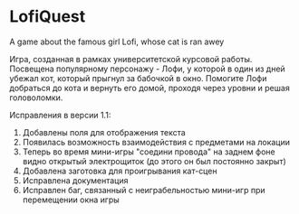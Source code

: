 # LofiQuest
A game about the famous girl Lofi, whose cat is ran awey

Игра, созданная в рамках университетской курсовой работы.
Посвещена популярному персонажу - Лофи, у которой в один из дней убежал кот, который прыгнул за бабочкой в окно.
Помогите Лофи добраться до кота и вернуть его домой, проходя через уровни и решая головоломки.

Исправления в версии 1.1:
1) Добавлены поля для отображения текста
2) Появилась возможность взаимодействия с предметами на локации
3) Теперь во время мини-игры "соедини провода" на заднем фоне видно открытый электрощиток (до этого он был постоянно закрыт)
4) Добавлена заготовка для проигрывания кат-сцен
5) Исправлена документация
6) Исправлен баг, связанный с неиграбельностью мини-игр при перемещении окна игры
